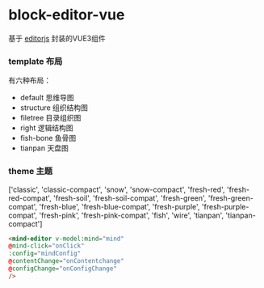 # block-editor-vue

基于 [editorjs](https://github.com/codex-team/editor.js) 封装的VUE3组件


### template 布局
有六种布局：
+ default 思维导图
+ structure 组织结构图
+ filetree 目录组织图
+ right 逻辑结构图
+ fish-bone 鱼骨图
+ tianpan 天盘图



### theme 主题
['classic', 'classic-compact', 'snow', 'snow-compact', 'fresh-red', 'fresh-red-compat', 'fresh-soil', 'fresh-soil-compat', 'fresh-green', 'fresh-green-compat', 'fresh-blue', 'fresh-blue-compat', 'fresh-purple', 'fresh-purple-compat', 'fresh-pink', 'fresh-pink-compat', 'fish', 'wire', 'tianpan', 'tianpan-compact']


```html
<mind-editor v-model:mind="mind"
@mind-click="onClick"
:config="mindConfig"
@contentChange="onContentchange"
@configChange="onConfigChange"
/>
```